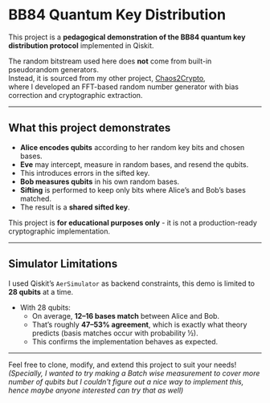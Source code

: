 # BB84 Quantum Key Distribution  

This project is a **pedagogical demonstration of the BB84 quantum key distribution protocol** implemented in Qiskit.  

The random bitstream used here does **not** come from built-in pseudorandom generators.  
Instead, it is sourced from my other project, [Chaos2Crypto](https://github.com/VishuVish/Chaos2Crypto-FFT-Based-Random-Number-Generator),  
where I developed an FFT-based random number generator with bias correction and cryptographic extraction.    

---

##  What this project demonstrates
- **Alice encodes qubits** according to her random key bits and chosen bases.
-  **Eve** may intercept, measure in random bases, and resend the qubits.  
  - This introduces errors in the sifted key.  
- **Bob measures qubits** in his own random bases.  
- **Sifting** is performed to keep only bits where Alice’s and Bob’s bases matched.  
- The result is a **shared sifted key**.  

This project is **for educational purposes only** - it is not a production-ready cryptographic implementation.  

---

##  Simulator Limitations
I used Qiskit’s `AerSimulator` as backend constraints, this demo is limited to **28 qubits** at a time.  

- With 28 qubits:  
  - On average, **12–16 bases match** between Alice and Bob.  
  - That’s roughly **47–53% agreement**, which is exactly what theory predicts (basis matches occur with probability ½).  
  - This confirms the implementation behaves as expected.
 
---
Feel free to clone, modify, and extend this project to suit your needs! 
*(Specially, I wanted to try making a Batch wise measurement to cover more number of qubits but I couldn't figure out a nice way to implement this, hence maybe anyone interested can try that as well)* 


